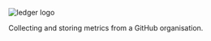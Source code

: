 ![ledger logo](https://raw.githubusercontent.com/python-discord/ledger/main/ledger_logo.png)

Collecting and storing metrics from a GitHub organisation.

